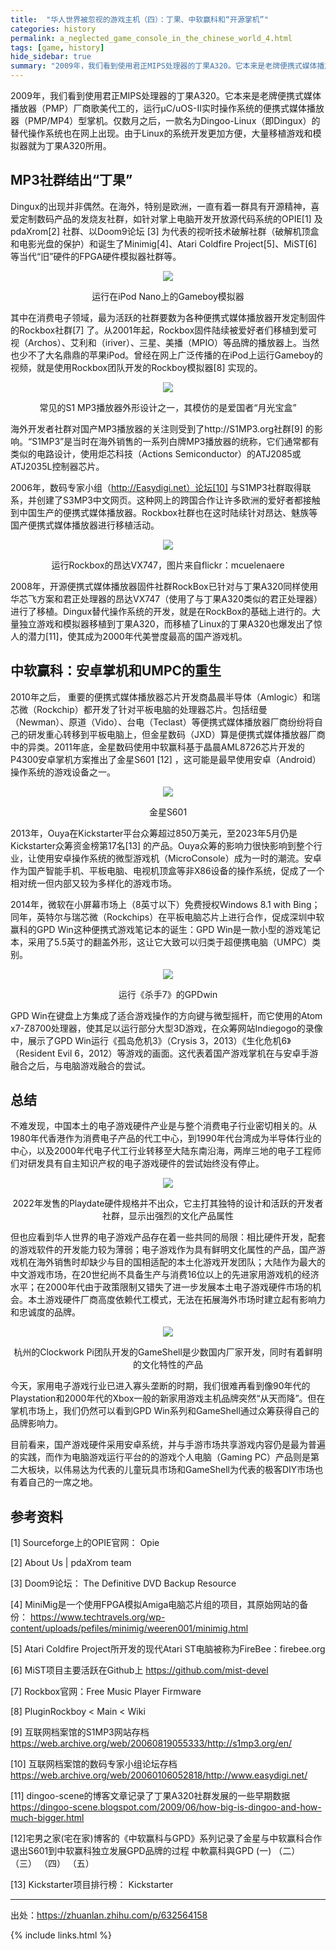 ```yaml
---
title:  "华人世界被忽视的游戏主机（四）：丁果、中软赢科和“开源掌机”"
categories: history
permalink: a_neglected_game_console_in_the_chinese_world_4.html
tags: [game, history]
hide_sidebar: true
summary: "2009年，我们看到使用君正MIPS处理器的丁果A320。它本来是老牌便携式媒体播放器（PMP）厂商歌美代工的，运行µC/uOS-II实时操作系统的便携式媒体播放器（PMP/MP4）型掌机。仅数月之后，一款名为Dingoo-Linux（即Dingux）的替代操作系统也在网上出现。由于Linux的系统开发更加方便，大量移植游戏和模拟器就为丁果A320所用。"
---
```


2009年，我们看到使用君正MIPS处理器的丁果A320。它本来是老牌便携式媒体播放器（PMP）厂商歌美代工的，运行µC/uOS-II实时操作系统的便携式媒体播放器（PMP/MP4）型掌机。仅数月之后，一款名为Dingoo-Linux（即Dingux）的替代操作系统也在网上出现。由于Linux的系统开发更加方便，大量移植游戏和模拟器就为丁果A320所用。

## MP3社群结出“丁果”

Dingux的出现并非偶然。在海外，特别是欧洲，一直有着一群具有开源精神，喜爱定制数码产品的发烧友社群，如针对掌上电脑开发开放源代码系统的OPIE[1] 及pdaXrom[2] 社群、以Doom9论坛 [3] 为代表的视听技术破解社群（破解机顶盒和电影光盘的保护）和诞生了Minimig[4]、Atari Coldfire Project[5]、MiST[6] 等当代“旧”硬件的FPGA硬件模拟器社群等。

<div align="center">
    <a href="../images/dnbwg/a_neglected_game_console_in_the_chinese_world_4_01.jpg">
        <img src="../images/dnbwg/a_neglected_game_console_in_the_chinese_world_4_01.jpg"/>
    </a>
    <p>运行在iPod Nano上的Gameboy模拟器</p>
</div>

其中在消费电子领域，最为活跃的社群要数为各种便携式媒体播放器开发定制固件的Rockbox社群[7] 了。从2001年起，Rockbox固件陆续被爱好者们移植到爱可视（Archos）、艾利和（iriver）、三星、美播（MPIO）等品牌的播放器上。当然也少不了大名鼎鼎的苹果iPod。曾经在网上广泛传播的在iPod上运行Gameboy的视频，就是使用Rockbox团队开发的Rockboy模拟器[8] 实现的。

<div align="center">
    <a href="../images/dnbwg/a_neglected_game_console_in_the_chinese_world_4_02.jpg">
        <img src="../images/dnbwg/a_neglected_game_console_in_the_chinese_world_4_02.jpg"/>
    </a>
    <p>常见的S1 MP3播放器外形设计之一，其模仿的是爱国者“月光宝盒”</p>
</div>

海外开发者社群对国产MP3播放器的关注则受到了http://S1MP3.org社群[9] 的影响。“S1MP3”是当时在海外销售的一系列白牌MP3播放器的统称，它们通常都有类似的电路设计，使用炬芯科技（Actions Semiconductor）的ATJ2085或ATJ2035L控制器芯片。

2006年，数码专家小组（http://Easydigi.net）论坛[10] 与S1MP3社群取得联系，并创建了S3MP3中文网页。这种网上的跨国合作让许多欧洲的爱好者都接触到中国生产的便携式媒体播放器。Rockbox社群也在这时陆续针对昂达、魅族等国产便携式媒体播放器进行移植活动。

<div align="center">
    <a href="../images/dnbwg/a_neglected_game_console_in_the_chinese_world_4_03.jpg">
        <img src="../images/dnbwg/a_neglected_game_console_in_the_chinese_world_4_03.jpg"/>
    </a>
    <p>运行Rockbox的昂达VX747，图片来自flickr：mcuelenaere</p>
</div>

2008年，开源便携式媒体播放器固件社群RockBox已针对与丁果A320同样使用华芯飞方案和君正处理器的昂达VX747（使用了与丁果A320类似的君正处理器）进行了移植。Dingux替代操作系统的开发，就是在RockBox的基础上进行的。大量独立游戏和模拟器移植到丁果A320，而移植了Linux的丁果A320也爆发出了惊人的潜力[11]，使其成为2000年代美誉度最高的国产游戏机。

## 中软赢科：安卓掌机和UMPC的重生

2010年之后， 重要的便携式媒体播放器芯片开发商晶晨半导体（Amlogic）和瑞芯微（Rockchip）都开发了针对平板电脑的处理器芯片。包括纽曼（Newman）、原道（Vido）、台电（Teclast）等便携式媒体播放器厂商纷纷将自己的研发重心转移到平板电脑上，但金星数码（JXD）算是便携式媒体播放器厂商中的异类。2011年底，金星数码使用中软赢科基于晶晨AML8726芯片开发的P4300安卓掌机方案推出了金星S601 [12] ，这可能是最早使用安卓（Android）操作系统的游戏设备之一。

<div align="center">
    <a href="../images/dnbwg/a_neglected_game_console_in_the_chinese_world_4_04.jpg">
        <img src="../images/dnbwg/a_neglected_game_console_in_the_chinese_world_4_04.jpg"/>
    </a>
    <p>金星S601</p>
</div>

2013年，Ouya在Kickstarter平台众筹超过850万美元，至2023年5月仍是Kickstarter众筹资金榜第17名[13] 的产品。Ouya众筹的影响力很快影响到整个行业，让使用安卓操作系统的微型游戏机（MicroConsole）成为一时的潮流。安卓作为国产智能手机、平板电脑、电视机顶盒等非X86设备的操作系统，促成了一个相对统一但内部又较为多样化的游戏市场。

2014年，微软在小屏幕市场上（8英寸以下）免费授权Windows 8.1 with Bing；同年，英特尔与瑞芯微（Rockchips）在平板电脑芯片上进行合作，促成深圳中软赢科的GPD Win这种便携式游戏笔记本的诞生：GPD Win是一款小型的游戏笔记本，采用了5.5英寸的翻盖外形，这让它大致可以归类于超便携电脑（UMPC）类别。

<div align="center">
    <a href="../images/dnbwg/a_neglected_game_console_in_the_chinese_world_4_05.jpg">
        <img src="../images/dnbwg/a_neglected_game_console_in_the_chinese_world_4_05.jpg"/>
    </a>
    <p>运行《杀手7》的GPDwin</p>
</div>

GPD Win在键盘上方集成了适合游戏操作的方向键与微型摇杆，而它使用的Atom x7-Z8700处理器，使其足以运行部分大型3D游戏，在众筹网站Indiegogo的录像中，展示了GPD Win运行《孤岛危机3》（Crysis 3，2013）《生化危机6》（Resident Evil 6，2012）等游戏的画面。这代表着国产游戏掌机在与安卓手游融合之后，与电脑游戏融合的尝试。

## 总结

不难发现，中国本土的电子游戏硬件产业是与整个消费电子行业密切相关的。从1980年代香港作为消费电子产品的代工中心，到1990年代台湾成为半导体行业的中心，以及2000年代电子代工行业转移至大陆东南沿海，两岸三地的电子工程师们对研发具有自主知识产权的电子游戏硬件的尝试始终没有停止。

<div align="center">
    <a href="../images/dnbwg/a_neglected_game_console_in_the_chinese_world_4_06.jpg">
        <img src="../images/dnbwg/a_neglected_game_console_in_the_chinese_world_4_06.jpg"/>
    </a>
    <p>2022年发售的Playdate硬件规格并不出众，它主打其独特的设计和活跃的开发者社群，显示出强烈的文化产品属性</p>
</div>

但也应看到华人世界的电子游戏产品存在着一些共同的局限：相比硬件开发，配套的游戏软件的开发能力较为薄弱；电子游戏作为具有鲜明文化属性的产品，国产游戏机在海外销售时却缺少与目的国相适配的本土化游戏开发团队；大陆作为最大的中文游戏市场，在20世纪尚不具备生产与消费16位以上的先进家用游戏机的经济水平；在2000年代由于政策限制又错失了进一步发展本土电子游戏硬件市场的机会。本土游戏硬件厂商高度依赖代工模式，无法在拓展海外市场时建立起有影响力和忠诚度的品牌。

<div align="center">
    <a href="../images/dnbwg/a_neglected_game_console_in_the_chinese_world_4_07.jpg">
        <img src="../images/dnbwg/a_neglected_game_console_in_the_chinese_world_4_07.jpg"/>
    </a>
    <p>杭州的Clockwork Pi团队开发的GameShell是少数国内厂家开发，同时有着鲜明的文化特性的产品</p>
</div>

今天，家用电子游戏行业已进入寡头垄断的时期，我们很难再看到像90年代的Playstation和2000年代的Xbox一般的新家用游戏主机品牌突然“从天而降”。但在掌机市场上，我们仍然可以看到GPD Win系列和GameShell通过众筹获得自己的品牌影响力。

目前看来，国产游戏硬件采用安卓系统，并与手游市场共享游戏内容仍是最为普遍的实践，而作为电脑游戏运行平台的的游戏个人电脑（Gaming PC）产品则是第二大板块，以伟易达为代表的儿童玩具市场和GameShell为代表的极客DIY市场也有着自己的一席之地。


## 参考资料

[1] Sourceforge上的OPIE官网： Opie

[2] About Us \| pdaXrom team

[3] Doom9论坛： The Definitive DVD Backup Resource

[4] MiniMig是一个使用FPGA模拟Amiga电脑芯片组的项目，其原始网站的备份： https://www.techtravels.org/wp-content/uploads/pefiles/minimig/weeren001/minimig.html

[5] Atari Coldfire Project所开发的现代Atari ST电脑被称为FireBee：firebee.org

[6] MiST项目主要活跃在Github上 https://github.com/mist-devel

[7] Rockbox官网：Free Music Player Firmware

[8] PluginRockboy < Main < Wiki

[9] 互联网档案馆的S1MP3网站存档 https://web.archive.org/web/20060819055333/http://s1mp3.org/en/

[10] 互联网档案馆的数码专家小组论坛存档 https://web.archive.org/web/20060106052818/http://www.easydigi.net/

[11] dingoo-scene的博客文章记录了丁果A320社群发展的一些早期数据 https://dingoo-scene.blogspot.com/2009/06/how-big-is-dingoo-and-how-much-bigger.html

[12]宅男之家(宅在家)博客的《中软赢科与GPD》系列记录了金星与中软赢科合作退出S601到中软赢科独立发展GPD品牌的过程 中軟贏科與GPD (一) （二） （三） （四） （五）

[13] Kickstarter项目排行榜： Kickstarter

---------

出处：https://zhuanlan.zhihu.com/p/632564158

{% include links.html %}
